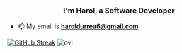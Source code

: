 
<h3 align="center">I'm Harol, a Software Developer</h3>

- 📫 My email is **haroldurrea6@gmail.com**

[![GitHub Streak](https://streak-stats.demolab.com/?user=H4r0l)](https://git.io/streak-stats) <img src="https://github-readme-stats.vercel.app/api/top-langs?username=H4r0l&show_icons=true&locale=en&layout=compact&theme=light" alt="ovi" />


